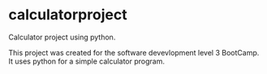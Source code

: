 # calculatorproject
Calculator project using python.

This project was created for the software devevlopment level 3 BootCamp. 
It uses python for a simple calculator program. 
